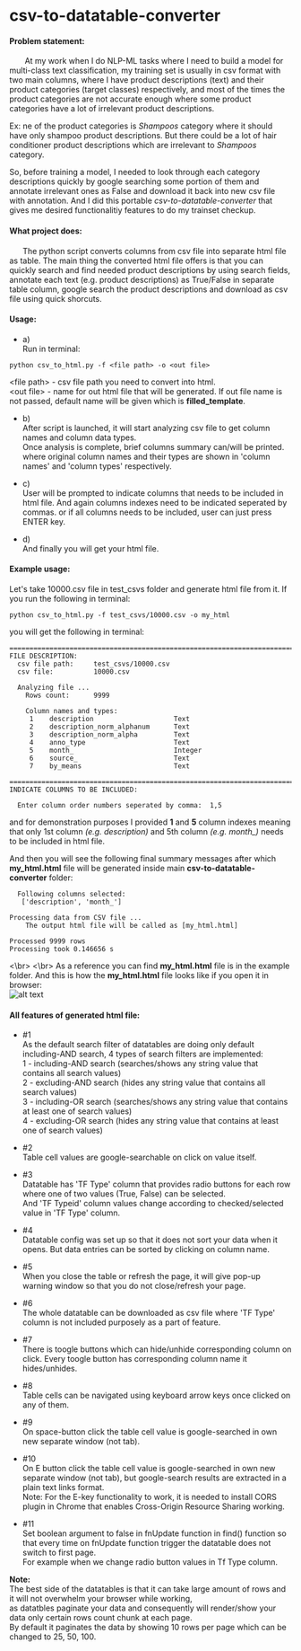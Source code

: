 # csv-to-datatable-converter

#### Problem statement:  
&nbsp;&nbsp;&nbsp;&nbsp;&nbsp;&nbsp;
At my work when I do NLP-ML tasks where I need to build a model for multi-class text classification, my training set is usually in csv format with two main columns, where I have product descriptions (text) and their product categories (target classes) respectively, and most of the times the product categories are not accurate enough where some product categories have a lot of irrelevant product descriptions.  

Ex:
ne of the product categories is *Shampoos* category where it should have only shampoo product descriptions. But there could be a lot of hair conditioner product descriptions which are irrelevant to *Shampoos* category.  

So, before training a model, I needed to look through each category descriptions quickly by google searching some portion of them and annotate irrelevant ones as False and download it back into new csv file with annotation. And I did this portable *csv-to-datatable-converter* that gives me desired functionalitiy features to do my trainset checkup.  

#### What project does:  
&nbsp;&nbsp;&nbsp;&nbsp;&nbsp;&nbsp;The python script converts columns from csv file into separate html file as table. The main thing the converted html file offers is that you can quickly search and find needed product descriptions by using search fields, annotate each text (e.g. product descriptions) as True/False in separate table column, google search the product descriptions and download as csv file using quick shorcuts.  

#### Usage:  
* a)  
Run in terminal:  
```
python csv_to_html.py -f <file path> -o <out file>  
```
\<file path\> - csv file path you need to convert into html.  
\<out file\> - name for out html file that will be generated. If out file name is not passed, default name will be given which is **filled_template**.    

* b)  
After script is launched, it will start analyzing csv file to get column names and column data types.  
Once analysis is complete, brief columns summary can/will be printed.  
where original column names and their types are shown in 'column names' and 'column types' respectively.  

* c)  
User will be prompted to indicate columns that needs to be included in html file.
And again columns indexes need to be indicated seperated by commas.
or if all columns needs to be included, user can just press ENTER key.  

* d)  
And finally you will get your html file.  


#### Example usage:  

Let's take 10000.csv file in test_csvs folder and generate html file from it. If you run the following in terminal:
```
python csv_to_html.py -f test_csvs/10000.csv -o my_html  
```
you will get the following in terminal:

```
====================================================================================================
FILE DESCRIPTION:
  csv file path:     test_csvs/10000.csv
  csv file:          10000.csv

  Analyzing file ...
    Rows count:      9999

    Column names and types:
	 1    description                    Text
	 2    description_norm_alphanum      Text
	 3    description_norm_alpha         Text
	 4    anno_type                      Text
	 5    month_                         Integer
	 6    source_                        Text
	 7    by_means                       Text

====================================================================================================
INDICATE COLUMNS TO BE INCLUDED:

  Enter column order numbers seperated by comma:  1,5
```
and for demonstration purposes I provided **1** and **5** column indexes meaning that only 1st column *(e.g. description)* and 5th column *(e.g. month_)* needs to be included in html file.

And then you will see the following final summary messages after which **my_html.html** file will be generated inside main **csv-to-datatable-converter** folder:
```
  Following columns selected:
   ['description', 'month_']

Processing data from CSV file ...
	The output html file will be called as [my_html.html]

Processed 9999 rows
Processing took 0.146656 s
```
<\br>
<\br>
As a reference you can find **my_html.html** file is in the example folder. And this is how the **my_html.html** file looks like if you open it in browser:  
![alt text](https://github.com/altayaman/csv-to-datatable-converter/blob/master/example/my_html_image.png)  


#### All features of generated html file:  
* #1  
As the default search filter of datatables are doing only default including-AND search, 4 types of search filters are implemented:  
1 - including-AND search  (searches/shows any string value that contains all search values)  
2 - excluding-AND search  (hides any string value that contains all search values)  
3 - including-OR search   (searches/shows any string value that contains at least one of search values)  
4 - excluding-OR search   (hides any string value that contains at least one of search values)  

* #2  
Table cell values are google-searchable on click on value itself.  

* #3  
Datatable has 'TF Type' column that provides radio buttons for each row where one of two values (True, False) can be selected.  
And 'TF Typeid' column values change according to checked/selected value in 'TF Type' column.  

* #4  
Datatable config was set up so that it does not sort your data when it opens. But data entries can be sorted by clicking on column name.  

* #5  
When you close the table or refresh the page, it will give pop-up warning window so that you do not close/refresh your page.  

* #6  
The whole datatable can be downloaded as csv file where 'TF Type' column is not included purposely as a part of feature.  

* #7  
There is toogle buttons which can hide/unhide corresponding column on click. Every toogle button has corresponding column name it hides/unhides.  

* #8  
Table cells can be navigated using keyboard arrow keys once clicked on any of them.  

* #9  
On space-button click the table cell value is google-searched in own new separate window (not tab).  

* #10  
On E button click the table cell value is google-searched in own new separate window (not tab), but google-search results are extracted in a plain text links format.  
Note: For the E-key functionality to work, it is needed to install CORS plugin in Chrome that enables Cross-Origin Resource Sharing working.  

* #11  
Set boolean argument to false in fnUpdate function in find() function so that every time on fnUpdate function trigger the datatable does not switch to first page.  
For example when we change radio button values in Tf Type column.  

**Note:**  
The best side of the datatables is that it can take large amount of rows and it will not overwhelm your browser while working,  
as datatbles paginate your data and consequently will render/show  your data only certain rows count chunk at each page.  
By default it paginates the data by showing 10 rows per page which can be changed to 25, 50, 100.  
